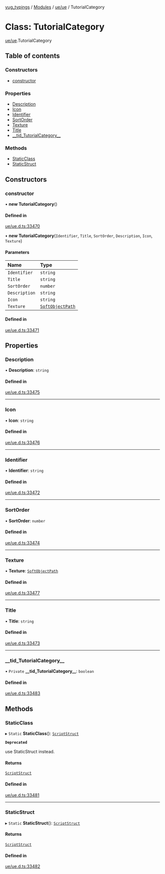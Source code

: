 [yug_typings](../README.md) / [Modules](../modules.md) / [ue/ue](../modules/ue_ue.md) / TutorialCategory

# Class: TutorialCategory

[ue/ue](../modules/ue_ue.md).TutorialCategory

## Table of contents

### Constructors

- [constructor](ue_ue.TutorialCategory.md#constructor)

### Properties

- [Description](ue_ue.TutorialCategory.md#description)
- [Icon](ue_ue.TutorialCategory.md#icon)
- [Identifier](ue_ue.TutorialCategory.md#identifier)
- [SortOrder](ue_ue.TutorialCategory.md#sortorder)
- [Texture](ue_ue.TutorialCategory.md#texture)
- [Title](ue_ue.TutorialCategory.md#title)
- [\_\_tid\_TutorialCategory\_\_](ue_ue.TutorialCategory.md#__tid_tutorialcategory__)

### Methods

- [StaticClass](ue_ue.TutorialCategory.md#staticclass)
- [StaticStruct](ue_ue.TutorialCategory.md#staticstruct)

## Constructors

### constructor

• **new TutorialCategory**()

#### Defined in

[ue/ue.d.ts:33470](https://github.com/YugMetaverse/yug_typings/blob/25cad34/ue/ue.d.ts#L33470)

• **new TutorialCategory**(`Identifier`, `Title`, `SortOrder`, `Description`, `Icon`, `Texture`)

#### Parameters

| Name | Type |
| :------ | :------ |
| `Identifier` | `string` |
| `Title` | `string` |
| `SortOrder` | `number` |
| `Description` | `string` |
| `Icon` | `string` |
| `Texture` | [`SoftObjectPath`](ue_ue.SoftObjectPath.md) |

#### Defined in

[ue/ue.d.ts:33471](https://github.com/YugMetaverse/yug_typings/blob/25cad34/ue/ue.d.ts#L33471)

## Properties

### Description

• **Description**: `string`

#### Defined in

[ue/ue.d.ts:33475](https://github.com/YugMetaverse/yug_typings/blob/25cad34/ue/ue.d.ts#L33475)

___

### Icon

• **Icon**: `string`

#### Defined in

[ue/ue.d.ts:33476](https://github.com/YugMetaverse/yug_typings/blob/25cad34/ue/ue.d.ts#L33476)

___

### Identifier

• **Identifier**: `string`

#### Defined in

[ue/ue.d.ts:33472](https://github.com/YugMetaverse/yug_typings/blob/25cad34/ue/ue.d.ts#L33472)

___

### SortOrder

• **SortOrder**: `number`

#### Defined in

[ue/ue.d.ts:33474](https://github.com/YugMetaverse/yug_typings/blob/25cad34/ue/ue.d.ts#L33474)

___

### Texture

• **Texture**: [`SoftObjectPath`](ue_ue.SoftObjectPath.md)

#### Defined in

[ue/ue.d.ts:33477](https://github.com/YugMetaverse/yug_typings/blob/25cad34/ue/ue.d.ts#L33477)

___

### Title

• **Title**: `string`

#### Defined in

[ue/ue.d.ts:33473](https://github.com/YugMetaverse/yug_typings/blob/25cad34/ue/ue.d.ts#L33473)

___

### \_\_tid\_TutorialCategory\_\_

• `Private` **\_\_tid\_TutorialCategory\_\_**: `boolean`

#### Defined in

[ue/ue.d.ts:33483](https://github.com/YugMetaverse/yug_typings/blob/25cad34/ue/ue.d.ts#L33483)

## Methods

### StaticClass

▸ `Static` **StaticClass**(): [`ScriptStruct`](ue_ue.ScriptStruct.md)

**`Deprecated`**

use StaticStruct instead.

#### Returns

[`ScriptStruct`](ue_ue.ScriptStruct.md)

#### Defined in

[ue/ue.d.ts:33481](https://github.com/YugMetaverse/yug_typings/blob/25cad34/ue/ue.d.ts#L33481)

___

### StaticStruct

▸ `Static` **StaticStruct**(): [`ScriptStruct`](ue_ue.ScriptStruct.md)

#### Returns

[`ScriptStruct`](ue_ue.ScriptStruct.md)

#### Defined in

[ue/ue.d.ts:33482](https://github.com/YugMetaverse/yug_typings/blob/25cad34/ue/ue.d.ts#L33482)
